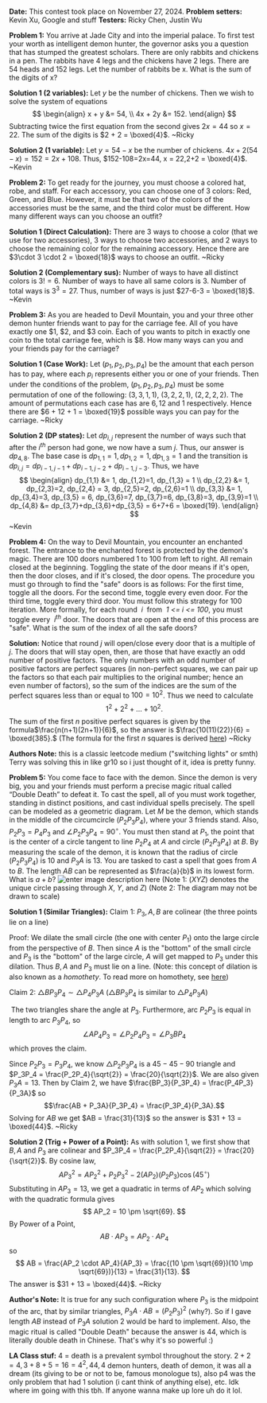 **Date:** This contest took place on November 27, 2024.
**Problem setters:** Kevin Xu, Google and stuff
**Testers:** Ricky Chen, Justin Wu

**Problem 1:** You arrive at Jade City and into the imperial palace. To first test your worth as intelligent demon hunter, the governor asks you a question that has stumped the greatest scholars. There are only rabbits and chickens in a pen. The rabbits have 4 legs and the chickens have 2 legs. There are 54 heads and 152 legs. Let the number of rabbits be x. What is the sum of the digits of x?

**Solution 1 (2 variables):** Let $y$ be the number of chickens. Then we wish to solve the system of equations
$$
\begin{align}
x + y &= 54, \\
4x + 2y &= 152.
\end{align}
$$
Subtracting twice the first equation from the second gives $2x = 44$ so $x = 22.$ The sum of the digits is $2 + 2 = \boxed{4}$. ~Ricky

**Solution 2 (1 variable):** Let $y = 54-x$ be the number of chickens. $4x+2(54-x) = 152 = 2x+108$. Thus, $152-108=2x=44, x = 22,2+2 = \boxed{4}$. ~Kevin

**Problem 2:** To get ready for the journey, you must choose a colored hat, robe, and staff. For each accessory, you can choose one of 3 colors: Red, Green, and Blue. However, it must be that two of the colors of the accessories must be the same, and the third color must be different. How many different ways can you choose an outfit?

**Solution 1 (Direct Calculation):** There are $3$ ways to choose a color (that we use for two accessories), $3$ ways to choose two accessories, and $2$ ways to choose the remaining color for the remaining accessory. Hence there are $3\cdot 3 \cdot 2 = \boxed{18}$ ways to choose an outfit. ~Ricky

**Solution 2 (Complementary sus):** Number of ways to have all distinct colors is $3!=6$. Number of ways to have all same colors is $3$. Number of total ways is $3^3 = 27$. Thus, number of ways is just $27-6-3 = \boxed{18}$. ~Kevin

**Problem 3:** As you are headed to Devil Mountain, you and your three other demon hunter friends want to pay for the carriage fee. All of you have exactly one $1, $2, and $3 coin. Each of you wants to pitch in exactly one coin to the total carriage fee, which is $8. How many ways can you and your friends pay for the carriage? 

**Solution 1 (Case Work):** Let $(p_1, p_2, p_3, p_4)$ be the amount that each person has to pay, where each $p_i$ represents either you or one of your friends. Then under the conditions of the problem, $(p_1, p_2, p_3, p_4)$ must be some permutation of one of the following: $(3, 3, 1, 1)$, $(3, 2, 2, 1)$, $(2, 2, 2, 2)$. The amount of permutations each case has are $6, 12$ and $1$ respectively. Hence there are $6 + 12 + 1 = \boxed{19}$ possible ways you can pay for the carriage. ~Ricky

**Solution 2 (DP states):** Let $dp_{i,j}$ represent the number of ways such that after the $i^{th}$ person had gone, we now have a sum $j$. Thus, our answer is $dp_{4,8}$. The base case is $dp_{1,1} = 1, dp_{1,2}=1, dp_{1,3} = 1$ and the transition is $dp_{i,j} = dp_{i-1,j-1}+dp_{i-1,j-2}+dp_{i-1,j-3}$. Thus, we have
$$
\begin{align}
dp_{1,1} &= 1, dp_{1,2}=1, dp_{1,3} = 1 \\
dp_{2,2} &= 1, dp_{2,3}=2, dp_{2,4} = 3, dp_{2,5}=2, dp_{2,6}=1 \\
dp_{3,3} &= 1, dp_{3,4}=3, dp_{3,5} = 6, dp_{3,6}=7, dp_{3,7}=6, dp_{3,8}=3, dp_{3,9}=1 \\
dp_{4,8} &= dp_{3,7}+dp_{3,6}+dp_{3,5} = 6+7+6 = \boxed{19}.
\end{align}
$$
~Kevin

**Problem 4:** On the way to Devil Mountain, you encounter an enchanted forest. The entrance to the enchanted forest is protected by the demon's magic. There are 100 doors numbered 1 to 100 from left to right. All remain closed at the beginning. Toggling the state of the door means if it's open, then the door closes, and if it's closed, the door opens. The procedure you must go through to find the "safe" doors is as follows: For the first time, toggle all the doors. For the second time, toggle every even door. For the third time, toggle every third door. You must follow this strategy for 100 iteration. More formally, for each round  _i_  from  _1 <= i <= 100_, you must toggle every  $i^{th}$ door. The doors that are open at the end of this process are "safe". What is the sum of the index of all the safe doors?

**Solution:** Notice that round $j$ will open/close every door that is a multiple of $j$. The doors that will stay open, then, are those that have exactly an odd number of positive factors. The only numbers with an odd number of positive factors are perfect squares (in non-perfect squares, we can pair up the factors so that each pair multiplies to the original number; hence an even number of factors), so the sum of the indices are the sum of the perfect squares less than or equal to $100 = 10^2$. Thus we need to calculate $$1^2 + 2^2 + \dots + 10^2.$$ The sum of the first $n$ positive perfect squares is given by the formula$\frac{n(n+1)(2n+1)}{6}$, so the answer is $\frac{10(11)(22)}{6} = \boxed{385}.$ (The formula for the first $n$ squares is derived [here](https://testbook.com/maths/sum-of-squares-of-first-n-natural-numbers)) ~Ricky

**Authors Note:** this is a classic leetcode medium ("switching lights" or smth) Terry was solving this in like gr10 so i just thought of it, idea is pretty funny.

**Problem 5:** You come face to face with the demon. Since the demon is very big, you and your friends must perform a precise magic ritual called “Double Death” to defeat it. To cast the spell, all of you must work together, standing in distinct positions, and cast individual spells precisely. The spell can be modeled as a geometric diagram. Let $M$ be the demon, which stands in the middle of the circumcircle $(P_2P_3P_4)$, where your 3 friends stand. Also, $P_2P_3 = P_4P_3$ and $\angle P_2P_3P_4 = 90^{\circ}$. You must then stand at $P_1$, the point that is the center of a circle tangent to line $P_2P_4$ at $A$ and circle $(P_2P_3P_4)$ at $B$. By measuring the scale of the demon, it is known that the radius of circle $(P_2P_3P_4)$ is $10$ and $P_3A$ is $13$. You are tasked to cast a spell that goes from $A$ to $B$. The length $AB$ can be represented as $\frac{a}{b}$ in its lowest form. What is $a+b$?
![enter image description here](https://lh4.googleusercontent.com/EFC0CYxk-ZUDw9nT0q0CTvy1zNAxYtfFCRsqo_6WeK-ifwQcMXoY9Bi8JS5DS64zKvvOuESkP_o6kxL0dJ340DPKJdVQYAt3uKbEWgz-CW8pd3-JBD-kt4cqShRcjYu0oA=w490)
(Note 1: $(XYZ)$ denotes the unique circle passing through $X$, $Y$, and $Z$)
(Note 2: The diagram may not be drawn to scale)


**Solution 1 (Similar Triangles):**
Claim 1: $P_3, A, B$ are colinear (the three points lie on a line)

Proof: We dilate the small circle (the one with center $P_1$) onto the large circle from the perspective of $B$. Then since $A$ is the "bottom" of the small circle and $P_3$ is the "bottom" of the large circle, $A$ will get mapped to $P_3$ under this dilation. Thus $B, A$ and $P_3$ must lie on a line. (Note: this concept of dilation is also known as a *homothety*. To read more on homothety, see [here](https://artofproblemsolving.com/wiki/index.php/Homothety))

Claim 2: $\triangle BP_3P_4 \sim \triangle P_4P_3A$ ($\triangle BP_3P_4$ is similar to $\triangle P_4P_3A$)

 The two triangles share the angle at $P_3$. Furthermore, arc $P_2P_3$ is equal in length to arc $P_3P_4$, so $$\angle AP_4P_3 = \angle P_2P_4P_3 = \angle P_3BP_4$$ which proves the claim. 

  

Since $P_2P_3 = P_3P_4$, we know $\triangle P_2P_3P_4$ is a $45-45-90$ triangle and $P_3P_4 = \frac{P_2P_4}{\sqrt{2}} = \frac{20}{\sqrt{2}}$. We are also given $P_3A = 13$. Then by Claim 2, we have $\frac{BP_3}{P_3P_4} = \frac{P_4P_3}{P_3A}$ so $$\frac{AB + P_3A}{P_3P_4} = \frac{P_3P_4}{P_3A}.$$ Solving for $AB$ we get $AB = \frac{31}{13}$ so the answer is $31 + 13 = \boxed{44}$. ~Ricky 

  

**Solution 2 (Trig + Power of a Point):** As with solution 1, we first show that $B, A$ and $P_3$ are colinear and $P_3P_4 = \frac{P_2P_4}{\sqrt{2}} = \frac{20}{\sqrt{2}}$. By cosine law, 
$$
AP_3^2 = AP_2^2 + P_2P_3^2 - 2(AP_2)(P_2P_3)\cos(45^{\circ})
$$
Substituting in $AP_3 = 13,$ we get a quadratic in terms of $AP_2$ which solving with the quadratic formula gives 
$$
AP_2 = 10 \pm \sqrt{69}.
$$
By Power of a Point, 
$$
AB \cdot AP_3 = AP_2 \cdot AP_4
$$
so 
$$
AB = \frac{AP_2 \cdot AP_4}{AP_3} = \frac{(10 \pm \sqrt{69})(10 \mp \sqrt{69})}{13} = \frac{31}{13}.
$$
The answer is $31 + 13 = \boxed{44}$. ~Ricky

**Author's Note:** It is true for any such configuration where $P_3$ is the midpoint of the arc, that by similar triangles, $P_3A \cdot AB = (P_2P_3)^2$ (why?). So if I gave length $AB$ instead of $P_3A$ solution 2 would be hard to implement. Also, the magic ritual is called "Double Death" because the answer is 44, which is literally double death in Chinese. That's why it's so powerful :)

**LA Class stuf:** 4 = death is a prevalent symbol throughout the story. $2+2 = 4, 3+8+5 = 16 = 4^2, 44, 4$ demon hunters, death of demon, it was all a dream (its giving to be or not to be, famous monologue ts), also p4 was the only problem that had 1 solution (i cant think of anything else), etc. Idk where im going with this tbh. If anyone wanna make up lore uh do it lol. 